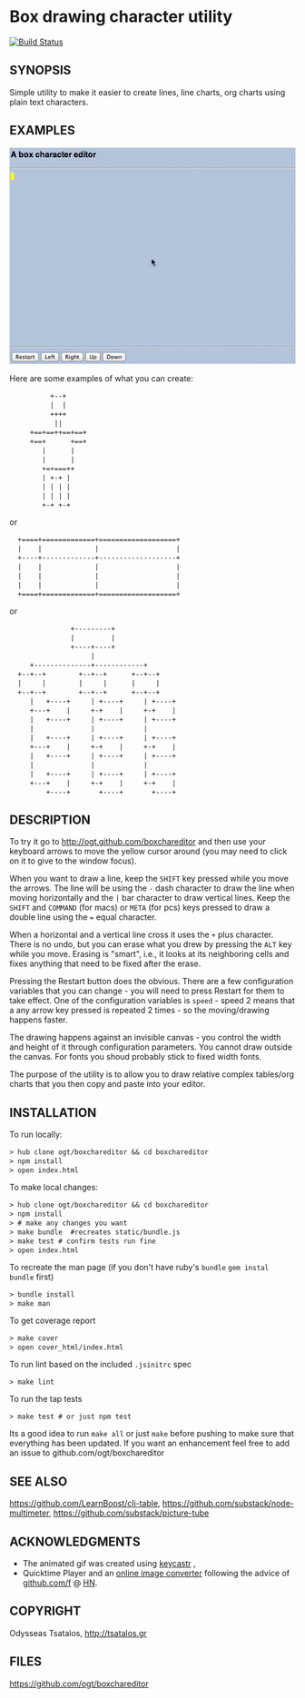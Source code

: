 Box drawing character utility
======================

[![Build Status](https://travis-ci.org/ogt/boxchareditor.png?branch=gh-pages)](https://travis-ci.org/ogt/boxchareditor)

## SYNOPSIS

Simple utility to make it easier to create lines, line charts, org charts using plain text characters.

## EXAMPLES

![Example](resources/example.gif "Pressing Shift, Command and ALt arrows draws single double lines or erases")

Here are some examples of what you can create:

              +--+                                                              
              |  |                                                              
              ++++                                                              
               ||                                                               
         +==+==++==+==+                                                         
         +==+      +==+                                                         
            |      |                                                            
            |      |                                                            
            +=+===++                                                            
            | +-+ |                                                             
            | | | |                                                             
            | | | |                                                             
            +-+ +-+                                                             


or

                                                                               
      +====+=============+===================+                                  
      |    |             |                   |                                  
      +----+-------------+-------------------+                                  
      |    |             |                   |                                  
      |    |             |                   |                                  
      |    |             |                   |                                  
      +====+=============+===================+                                  
                          
or
                                                                                                                                                              
                   +---------+                                                                                                                                  
                   |         |                                                                                                                                  
                   +----+----+                                                                                                                                  
                        |                                                                                                                                       
         +--------------+------------+                                                                                                                          
      +--+--+        +--+--+      +--+--+                                                                                                                       
      |     |        |     |      |     |                                                                                                                       
      +--+--+        +--+--+      +--+--+                                                                                                                       
         |   +----+     | +----+     | +----+                                                                                                                   
         +---+    |     +-+    |     +-+    |                                                                                                                   
         |   +----+     | +----+     | +----+                                                                                                                   
         |              |            |              
         |   +----+     | +----+     | +----+                                                                                                                   
         +---+    |     +-+    |     +-+    |                                                                                                                   
         |   +----+     | +----+     | +----+                                                                                                                   
         |              |            |              
         |   +----+     | +----+     | +----+                                                                                                                   
         +---+    |     +-+    |     +-+    |                                                                                                                   
             +----+       +----+       +----+                                                                                                                   
                                                    

## DESCRIPTION

To try it go to http://ogt.github.com/boxchareditor
and then use your keyboard arrows to move the yellow cursor around (you may need to click on it to give to the window focus).

When you want to draw a line, keep the `SHIFT` key pressed while you move the arrows.
The line will be using the `-` dash character to draw the line when moving horizontally and the  `|` bar character 
to draw vertical lines.  Keep the `SHIFT`  and `COMMAND` (for macs) or `META` (for pcs) keys pressed to draw a double line using the `=` equal character.

When a horizontal and a vertical line cross it uses the `+` plus character. 
There is no undo, but you can erase what you drew by pressing the `ALT` key while you move. Erasing is "smart", i.e., it looks
at its neighboring cells and fixes anything that need to be fixed after the erase.

Pressing the Restart button does the obvious. 
There are a few configuration variables that you can change - you will need to press Restart for them to take effect.
One of the configuration variables is `speed` - speed 2 means that a any arrow key pressed is repeated 2 times - so the 
moving/drawing happens faster.

The drawing happens against an invisible canvas - you control the width and height of it through configuration parameters.
You cannot draw outside the canvas. 
For fonts you shoud probably stick to fixed width fonts.

The purpose of the utility is to allow you to draw relative complex tables/org charts 
that you then copy and paste into your editor.

## INSTALLATION 

To run locally:

    > hub clone ogt/boxchareditor && cd boxchareditor
    > npm install
    > open index.html

To make local changes:

    > hub clone ogt/boxchareditor && cd boxchareditor
    > npm install
    > # make any changes you want
    > make bundle  #recreates static/bundle.js
    > make test # confirm tests run fine
    > open index.html

To recreate the man page (if you don't have ruby's `bundle` `gem instal bundle` first)

    > bundle install
    > make man

To get coverage report

    > make cover
    > open cover_html/index.html

To run lint based on the included `.jsinitrc` spec

    > make lint

To run the tap tests

    > make test # or just npm test

Its a good idea to run `make all` or just `make` before pushing to make sure that everything has been updated.
If you want an enhancement feel free to add an issue to github.com/ogt/boxchareditor

## SEE ALSO 

https://github.com/LearnBoost/cli-table, 
https://github.com/substack/node-multimeter, 
https://github.com/substack/picture-tube

## ACKNOWLEDGMENTS

- The animated gif was created using [keycastr](https://github.com/sdeken/keycastr/) , 
- Quicktime Player and an [online image converter](http://image.online-convert.com/convert-to-gif) following the advice of [github.com/f](https://github.com/f) @ [HN](https://news.ycombinator.com/item?id=5613652).

## COPYRIGHT

Odysseas Tsatalos, http://tsatalos.gr

## FILES

https://github.com/ogt/boxchareditor

